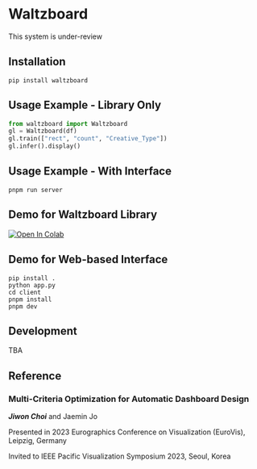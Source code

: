 # Waltzboard

This system is under-review

## Installation

```shell
pip install waltzboard
```

## Usage Example - Library Only

```python
from waltzboard import Waltzboard
gl = Waltzboard(df)
gl.train(["rect", "count", "Creative_Type"])
gl.infer().display()
```

## Usage Example - With Interface

```shell
pnpm run server
```

## Demo for Waltzboard Library

[![Open In Colab](https://colab.research.google.com/assets/colab-badge.svg)](https://colab.research.google.com/drive/12_Wm74nT2_X9zJlV0PJ0SeEVhyOc0eUf)

## Demo for Web-based Interface

```
pip install .
python app.py
cd client
pnpm install
pnpm dev
```

## Development

TBA

## Reference

### Multi-Criteria Optimization for Automatic Dashboard Design

**_Jiwon Choi_** and Jaemin Jo

Presented in 2023 Eurographics Conference on Visualization (EuroVis), Leipzig, Germany

Invited to IEEE Pacific Visualization Symposium 2023, Seoul, Korea
